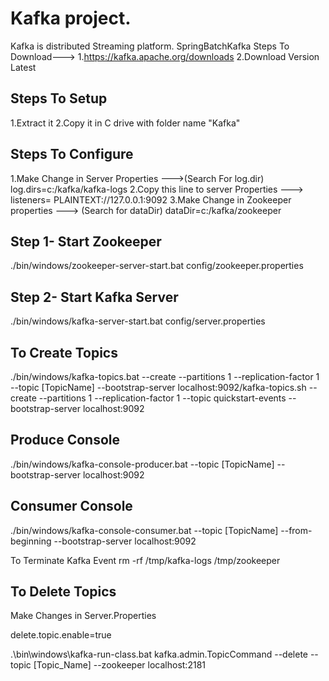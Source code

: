 # **Kafka project.**

Kafka is distributed Streaming platform.
SpringBatchKafka
Steps To Download--->
1.https://kafka.apache.org/downloads 2.Download Version Latest

## Steps To Setup

1.Extract it 2.Copy it in C drive with folder name "Kafka"

## Steps To Configure

1.Make Change in Server Properties --->(Search For log.dir) log.dirs=c:/kafka/kafka-logs
2.Copy this line to server Properties ---> listeners= PLAINTEXT://127.0.0.1:9092 3.Make Change in Zookeeper properties ---> (Search for dataDir) dataDir=c:/kafka/zookeeper

## Step 1- Start Zookeeper

./bin/windows/zookeeper-server-start.bat config/zookeeper.properties

## Step 2- Start Kafka Server

./bin/windows/kafka-server-start.bat config/server.properties

## To Create Topics

./bin/windows/kafka-topics.bat --create --partitions 1 --replication-factor 1 --topic [TopicName] --bootstrap-server localhost:9092/kafka-topics.sh --create --partitions 1 --replication-factor 1 --topic quickstart-events --bootstrap-server localhost:9092

## Produce Console

./bin/windows/kafka-console-producer.bat --topic [TopicName] --bootstrap-server localhost:9092

## Consumer Console

./bin/windows/kafka-console-consumer.bat --topic [TopicName] --from-beginning --bootstrap-server localhost:9092

To Terminate Kafka Event rm -rf /tmp/kafka-logs /tmp/zookeeper

## To Delete Topics

Make Changes in Server.Properties

delete.topic.enable=true

.\bin\windows\kafka-run-class.bat kafka.admin.TopicCommand --delete --topic [Topic_Name] --zookeeper localhost:2181